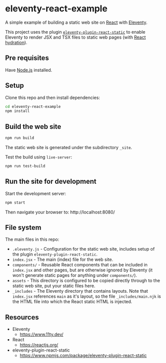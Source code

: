 # eleventy-react-example

A simple example of building a static web site on [React](https://reactjs.org/) with [Eleventy](https://www.11ty.dev/).

This project uses the plugin [`eleventy-plugin-react-static`](https://www.npmjs.com/package/eleventy-plugin-react-static) to enable Eleventy to render JSX and TSX files to static web pages (with [React hydration](https://reactjs.org/docs/react-dom.html#hydrate)).

## Pre requisites

Have [Node.js](https://nodejs.org/) installed.

## Setup

Clone this repo and then install dependencies:

```bash
cd eleventy-react-example
npm install
```

## Build the web site

```bash
npm run build
```

The static web site is generated under the subdirectory `_site`.

Test the build using `live-server`:

```bash
npm run test-build
```

## Run the site for development

Start the development server:

```bash
npm start
```

Then navigate your browser to:
http://localhost:8080/

## File system

The main files in this repo:

- `.eleventy.js` - Configuration for the static web site, includes setup of the plugin `eleventy-plugin-react-static`.
- `index.jsx` - The main (index) file for the web site.
- `components/` - Reusable React components that can be included in `index.jsx` and other pages, but are otherwise ignored by Eleventy (it won't generate static pages for anything under `components/`).
- `assets` - This directory is configured to be copied directly through to the static web site, put your static files here.
- `_includes` - The Eleventy directory that contains layouts. Note that `index.jsx` references `main` as it's layout, so the file `_includes/main.njk` is the HTML file into which the React static HTML is injected.

## Resources

- Eleventy
  - https://www.11ty.dev/
- React
  - https://reactjs.org/
- eleventy-plugin-react-static
  - https://www.npmjs.com/package/eleventy-plugin-react-static